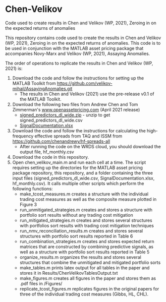 # Chen-Velikov
 Code used to create results in Chen and Velikov (WP, 2021), Zeroing in on the expected returns of anomalies 

This repository contains code used to create the results in Chen and Velikov (WP, 2021), Zeroing in on the expected returns of anomalies. This code is to be used in conjunction with the MATLAB asset pricing package that accompanies Novy-Marx and Velikov (WP, 2021), Assaying Anomalies. 

The order of operations to replicate the results in Chen and Velikov (WP, 2021) is:

1. Download the code and follow the instructions for setting up the MATLAB Toolkit from https://github.com/velikov-mihail/AssayingAnomalies.git
 	* The results in Chen and Velikov (2021) use the pre-release v0.1 of the MATLAB Toolkit.
2. Download the following two files from Andrew Chen and Tom Zimmerman's www.openassetpricing.com (April 2021 release)
	* [signed_predictors_dl_wide.zip](https://drive.google.com/file/d/1-1RUq2wUADu_ncvQJCYY3wxDhqhHxBow/view) - unzip to get signed_predictors_dl_wide.csv
	* [SignalDocumentation.xlsx](https://docs.google.com/spreadsheets/d/18DvZPscKsD0_ZeeUMjyXhF1qn0emDVaj/edit#gid=70837236)
3. Download the code and follow the instructions for calculating the high-frequency effective spreads from TAQ and ISSM from https://github.com/chenandrewy/hf-spreads-all
 	* After running the code on the WRDS cloud, you should download the output file, hf_monthly.csv
5. Download the code in this repository.
6. Open chen_velikov_main.m and run each cell at a time. The script requires setting up the directories for the MATLAB asset pricing package repository, this repository, and a folder containing the three input files (signed_predictors_dl_wide.csv, SignalDocumentation.xlsx, hf_monthly.csv). It calls multiple other scripts which perform the following functions:  
	* make_tcost_measures.m creates a structure with the individual trading cost measures as well as the composite measure plotted in Figure 3
	* run_unmitigated_strategies.m creates and stores a structure with portfolio sort results without any trading cost mitigation
	* run_mitigated_strategies.m creates and stores several structures with portfolios sort results with trading cost mitigation techniques
	* run_nmv_reconciliation_results.m creates and stores several structures with portfolio sort results reported in Table 6
	* run_combination_strategies.m creates and stores expected return matrices that are constructed by combining predictive signals, as well as a structure with portfolio sort results reported in Table 5
	* organize_results.m organizes the results and stores several structures that combine the unmitigated and mitigated portfolio sorts 
	* make_tables.m prints latex output for all tables in the paper and stores it in Results/ChenVelikovTablesOutput.txt
	* make_figures.m creates all figures in the paper and stores them as .pdf files in /Figures/
	* replicate_tcost_figures.m replicates figures in the original papers for three of the individual trading cost measures (Gibbs, HL, CHL).  
   
